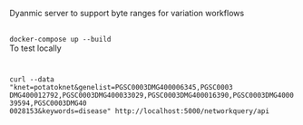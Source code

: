 Dyanmic server to support byte ranges for variation workflows


</br>
<code>docker-compose up --build</code>
</br>
To test locally
</br>
<code>

curl --data "knet=potatoknet&genelist=PGSC0003DMG400006345,PGSC0003
DMG400012792,PGSC0003DMG400033029,PGSC0003DMG400016390,PGSC0003DMG400039594,PGSC0003DMG40
0028153&keywords=disease" http://localhost:5000/networkquery/api

 </code>
</br>


